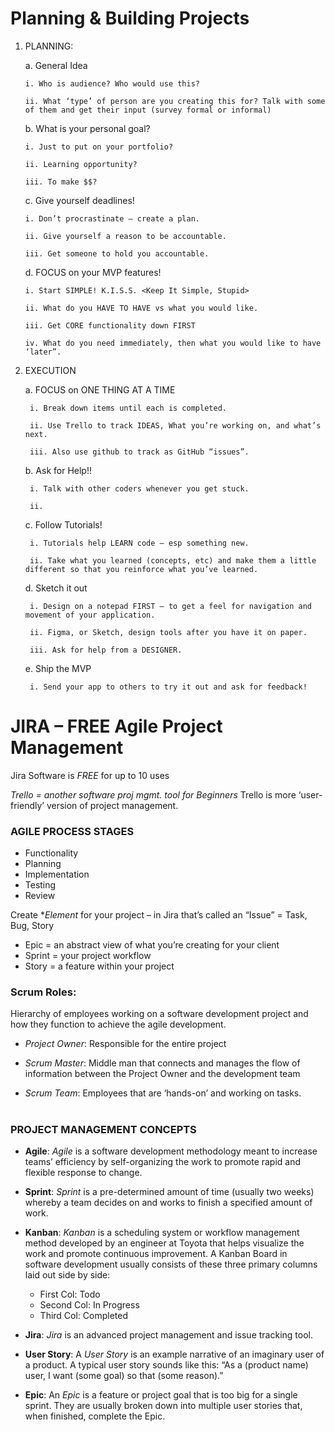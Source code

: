 # Planning & Building Projects

1.  PLANNING:

    a. General Idea

        i. Who is audience? Who would use this?

        ii. What ‘type’ of person are you creating this for? Talk with some of them and get their input (survey formal or informal)

    b. What is your personal goal?

        i. Just to put on your portfolio?

        ii. Learning opportunity?

        iii. To make $$?

    c. Give yourself deadlines!

        i. Don’t procrastinate – create a plan.

        ii. Give yourself a reason to be accountable.

        iii. Get someone to hold you accountable.

    d. FOCUS on your MVP features!

        i. Start SIMPLE! K.I.S.S. <Keep It Simple, Stupid>

        ii. What do you HAVE TO HAVE vs what you would like.

        iii. Get CORE functionality down FIRST

        iv. What do you need immediately, then what you would like to have ‘later”.

2.  EXECUTION

    a. FOCUS on ONE THING AT A TIME

         i. Break down items until each is completed.

         ii. Use Trello to track IDEAS, What you’re working on, and what’s next.

         iii. Also use github to track as GitHub “issues”.

    b. Ask for Help!!

         i. Talk with other coders whenever you get stuck.

         ii.

    c. Follow Tutorials!

         i. Tutorials help LEARN code – esp something new.

         ii. Take what you learned (concepts, etc) and make them a little different so that you reinforce what you’ve learned.

    d. Sketch it out

         i. Design on a notepad FIRST – to get a feel for navigation and movement of your application.

         ii. Figma, or Sketch, design tools after you have it on paper.

         iii. Ask for help from a DESIGNER.

    e. Ship the MVP

         i. Send your app to others to try it out and ask for feedback!

#

# JIRA – FREE Agile Project Management

Jira Software is _FREE_ for up to 10 uses

_Trello = another software proj mgmt. tool for Beginners_ Trello is more ‘user-friendly’ version of project management.

### AGILE PROCESS STAGES

- Functionality
- Planning
- Implementation
- Testing
- Review

Create \*_Element_ for your project – in Jira that’s called an “Issue” = Task, Bug, Story

- Epic = an abstract view of what you’re creating for your client
- Sprint = your project workflow
- Story = a feature within your project

### Scrum Roles:

Hierarchy of employees working on a software development project and how they function to achieve the agile development.

- _Project Owner_: Responsible for the entire project

- _Scrum Master_: Middle man that connects and manages the flow of information between the Project Owner and the development team

- _Scrum Team_: Employees that are ‘hands-on’ and working on tasks.

#

### PROJECT MANAGEMENT CONCEPTS

- **Agile**: _Agile_ is a software development methodology meant to increase teams’ efficiency by self-organizing the work to promote rapid and flexible response to change.

- **Sprint**: _Sprint_ is a pre-determined amount of time (usually two weeks) whereby a team decides on and works to finish a specified amount of work.

- **Kanban**: _Kanban_ is a scheduling system or workflow management method developed by an engineer at Toyota that helps visualize the work and promote continuous improvement. A Kanban Board in software development usually consists of these three primary columns laid out side by side:

  - First Col: Todo
  - Second Col: In Progress
  - Third Col: Completed

- **Jira**: _Jira_ is an advanced project management and issue tracking tool.

- **User Story**: A _User Story_ is an example narrative of an imaginary user of a product. A typical user story sounds like this: “As a (product name) user, I want (some goal) so that (some reason).”

- **Epic**: An _Epic_ is a feature or project goal that is too big for a single sprint. They are usually broken down into multiple user stories that, when finished, complete the Epic.

#
